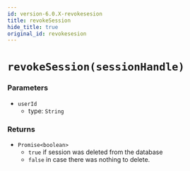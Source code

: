 ```yaml
---
id: version-6.0.X-revokesesion
title: revokeSession
hide_title: true
original_id: revokesesion
---
```


# ``revokeSession(sessionHandle)``
### Parameters
- ``userId`` 
  - type: ``String``

### Returns
- ``Promise<boolean>`` 
  - ``true`` if session was deleted from the database
  - ``false`` in case there was nothing to delete.